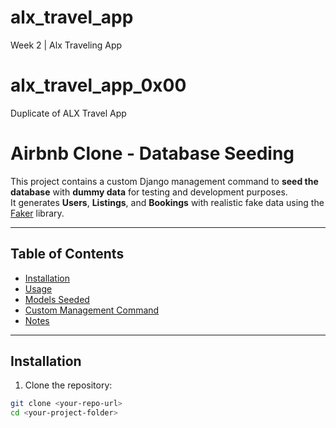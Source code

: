 # alx_travel_app
Week 2 | Alx Traveling App

# alx_travel_app_0x00
Duplicate of ALX Travel App

# Airbnb Clone - Database Seeding

This project contains a custom Django management command to **seed the database** with **dummy data** for testing and development purposes.  
It generates **Users**, **Listings**, and **Bookings** with realistic fake data using the [Faker](https://faker.readthedocs.io/) library.

---

## Table of Contents
- [Installation](#installation)
- [Usage](#usage)
- [Models Seeded](#models-seeded)
- [Custom Management Command](#custom-management-command)
- [Notes](#notes)

---

## Installation

1. Clone the repository:

```bash
git clone <your-repo-url>
cd <your-project-folder>
